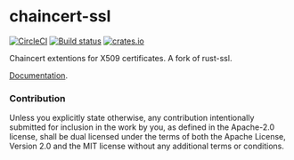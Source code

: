 # chaincert-ssl

[![CircleCI](https://circleci.com/gh/sfackler/rust-openssl.svg?style=shield)](https://circleci.com/gh/sfackler/rust-openssl)
[![Build status](https://ci.appveyor.com/api/projects/status/d1knobws948pyynk/branch/master?svg=true)](https://ci.appveyor.com/project/sfackler/rust-openssl/branch/master)
[![crates.io](https://img.shields.io/crates/v/openssl.svg)](https://crates.io/crates/openssl)

Chaincert extentions for X509 certificates.
A fork of rust-ssl.

[Documentation](https://docs.rs/openssl).

### Contribution

Unless you explicitly state otherwise, any contribution intentionally
submitted for inclusion in the work by you, as defined in the Apache-2.0
license, shall be dual licensed under the terms of both the Apache License,
Version 2.0 and the MIT license without any additional terms or conditions.
